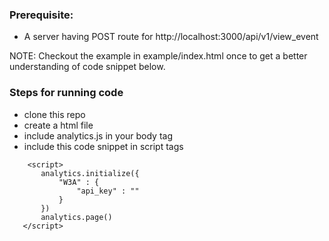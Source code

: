 ### Prerequisite:
* A server having POST route for http://localhost:3000/api/v1/view_event

NOTE: Checkout the example in example/index.html once to get a better understanding of code snippet below.

### Steps for running code
* clone this repo
* create a html file
* include analytics.js in your body tag
* include this code snippet in script tags
 ```
     <script>
        analytics.initialize({
            "W3A" : {
                "api_key" : ""
            }
        })
        analytics.page()
    </script>
 ```
